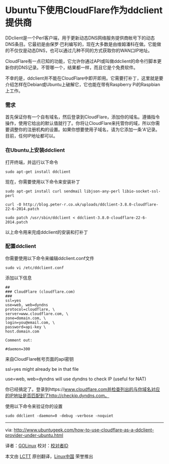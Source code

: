 Ubuntu下使用CloudFlare作为ddclient提供商
================================================================================
DDclient是一个Perl客户端，用于更新动态DNS网络服务提供商帐号下的动态DNS条目。它最初是由保罗·巴利编写的，现在大多数是由维姆潘科在做。它能做的不仅仅是动态DNS，也可以通过几种不同的方式获取你的WAN口IP地址。

CloudFlare有一点已知的功能，它允许你通过API或叫做ddclient的命令行脚本更新你的DNS记录。不管哪一个，结果都一样，而且它是个免费软件。

不幸的是，ddclient并不能在CloudFlare中即开即用。它需要打补丁，这里就是要介绍怎样在Debian或Ubuntu上破解它，它也能在带有Raspberry Pi的Raspbian上工作。

### 需求 ###

首先保证你有一个自有域名，然后登录到CloudFlare，添加你的域名。遵循指令操作，使用它给出的默认值就行了。你将让CloudFlare来托管你的域，所以你需要调整你的注册机构的设置。如果你想要使用子域名，请为它添加一条‘A’记录。目前，任何IP地址都可以。

### 在Ubuntu上安装ddclient ###

打开终端，并运行以下命令

    sudo apt-get install ddclient

现在，你需要使用以下命令来安装补丁

    sudo apt-get install curl sendmail libjson-any-perl libio-socket-ssl-perl

    curl -O http://blog.peter-r.co.uk/uploads/ddclient-3.8.0-cloudflare-22-6-2014.patch

    sudo patch /usr/sbin/ddclient < ddclient-3.8.0-cloudflare-22-6-2014.patch

以上命令用来完成ddclient的安装和打补丁

### 配置ddclient ###

你需要使用以下命令来编辑ddclient.conf文件

    sudo vi /etc/ddclient.conf

添加以下信息

    ##
    ### CloudFlare (cloudflare.com)
    ###
    ssl=yes
    use=web, web=dyndns
    protocol=cloudflare, \
    server=www.cloudflare.com, \
    zone=domain.com, \
    login=you@email.com, \
    password=api-key \
    host.domain.com

    Comment out:

    #daemon=300

来自CloudFlare帐号页面的api密钥

ssl=yes might already be in that file

use=web, web=dyndns will use dyndns to check IP (useful for NAT)

你已经搞定了。登录到https://www.cloudflare.com并检查列出的与你域名对应的IP地址是否匹配到了http://checkip.dyndns.com。

使用以下命令来验证你的设置

    sudo ddclient -daemon=0 -debug -verbose -noquiet

--------------------------------------------------------------------------------

via: http://www.ubuntugeek.com/how-to-use-cloudflare-as-a-ddclient-provider-under-ubuntu.html

译者：[GOLinux](https://github.com/GOLinux)
校对：[校对者ID](https://github.com/校对者ID)

本文由 [LCTT](https://github.com/LCTT/TranslateProject) 原创翻译，[Linux中国](http://linux.cn/) 荣誉推出
